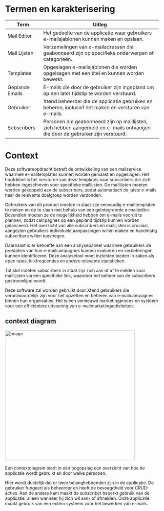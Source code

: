 # Termen en karakterisering

| Term              | Uitleg                                                                           |
|-------------------|----------------------------------------------------------------------------------|
| Mail Editor       | Het gedeelte van de applicatie waar gebruikers e-mailsjablonen kunnen maken en opslaan.|
| Mail Lijsten      | Verzamelingen van e-mailadressen die geabonneerd zijn op specifieke onderwerpen of categorieën.|
| Templates         | Opgeslagen e-mailsjablonen die worden opgelsagen met een titel en kunnen worden bewerkt.|
| Geplande Emails   | E-mails die door de gebruiker zijn ingepland om op een later tijdstip te worden verstuurd.|
| Gebruiker         | Xtend beheerder die de applicatie gebruiken en beheren, inclusief het maken en versturen van e-mails.|
| Subscribers       | Personen die geabonneerd zijn op maillijsten, zich hebben aangemeld en e-mails ontvangen die door de gebruiker zijn verstuurd.|


# Context


Deze softwareopdracht betreft de ontwikkeling van een mailservice waarmee e-mailtemplates kunnen worden gemaakt en opgeslagen. Het hoofddoel is het versturen van deze templates naar subscribers die zich hebben ingeschreven voor specifieke maillijsten. De maillijsten moeten worden gekoppeld aan de subscribers, zodat automatisch de juiste e-mails naar de relevante doelgroep worden verzonden.

Gebruikers van dit product moeten in staat zijn eenvoudig e-mailtemplates te maken en op te slaan met behulp van een geïntegreerde e-maileditor. Bovendien moeten ze de mogelijkheid hebben om e-mails vooruit te plannen, zodat campagnes op een gepland tijdstip kunnen worden gelanceerd. Het overzicht van alle subscribers en maillijsten is cruciaal, aangezien gebruikers individuele aanpassingen willen maken en handmatig subscribers willen toevoegen.

Daarnaast is er behoefte aan een analysepaneel waarmee gebruikers de prestaties van hun e-mailcampagnes kunnen evalueren en verbeteringen kunnen identificeren. Deze analysetool moet inzichten bieden in zaken als open rates, klikfrequenties en andere relevante statistieken.

Tot slot moeten subscribers in staat zijn zich aan of af te melden voor maillijsten via een specifieke link, waardoor het beheer van de subscribers gestroomlijnd wordt.

Deze software zal worden gebruikt door Xtend gebruikers die verantwoordelijk zijn voor het opzetten en beheren van e-mailcampagnes binnen hun organisaties. Het is een vernieuwd marketingproces en systeem voor een efficiëntere uitvoering van e-mailmarketingactiviteiten.

## context diagram

<img width="424" alt="image" src="https://github.com/HANICA-DWA/project-sep23-nyala/assets/93944422/d6049e6e-a241-443f-8c4f-500627934420">
</br>
</br>
Een contextdiagram biedt in één oogopslag een overzicht van hoe de applicatie wordt gebruikt en door welke personen. 

Hier wordt duidelijk dat er twee belanghebbenden zijn in de applicatie. De gebruiker fungeert als beheerder en heeft de bevoegdheid voor CRUD-acties. Aan de andere kant maakt de subscriber beperkt gebruik van de applicatie, alleen wanneer hij zich wil aan- of afmelden. Onze applicatie maakt gebruik van een extern systeem voor het bewerken van e-mails.




